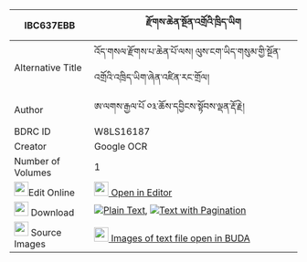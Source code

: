 |IBC637EBB|རྫོགས་ཆེན་སྔོན་འགྲོའི་ཁྲིད་ཡིག 
| --- | --- 
|Alternative Title |འོད་གསལ་རྫོགས་པ་ཆེན་པོ་ལས། ལུས་ངག་ཡིད་གསུམ་གྱི་སྔོན་འགྲོའི་འཁྲིད་ཡིག་ཞེན་འཛིན་རང་གྲོལ།
|Author| ཨ་ལགས་རྒྱལ་པོ ༠༣་ཆོས་དབྱིངས་སྟོབས་ལྡན་རྡོ་རྗེ།
|BDRC ID | W8LS16187
|Creator | Google OCR
|Number of Volumes| 1
|<img width="25" src="https://img.icons8.com/color/25/000000/edit-property.png">Edit Online| [<img width="25" src="https://avatars.githubusercontent.com/u/45091458?s=200&v=4"> Open in Editor](http://editor.openpecha.org/IBC637EBB)
|<img width="25" src="https://img.icons8.com/fluent/48/000000/download-2.png"/>  Download | [![](https://img.icons8.com/color/20/000000/txt.png)Plain Text](https://github.com/Openpecha/IBC637EBB/releases/download/v1/dzogchen_ngondro_i_triyik_plain_IBC637EBB.zip), [![](https://img.icons8.com/color/20/000000/txt.png)Text with Pagination](https://github.com/Openpecha/IBC637EBB/releases/download/v1/dzogchen_ngondro_i_triyik_pages_IBC637EBB.zip)
|<img width="25" src="https://img.icons8.com/plasticine/100/000000/pictures-folder.png"/>  Source Images | [<img width="25" src="https://library.bdrc.io/icons/BUDA-small.svg"> Images of text file open in BUDA](https://library.bdrc.io/show/bdr:W8LS16187)